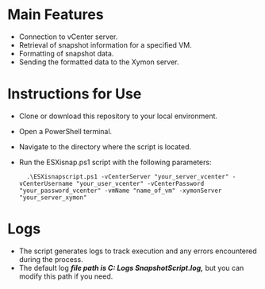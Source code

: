 
# Main Features

- Connection to vCenter server.
- Retrieval of snapshot information for a specified VM.
- Formatting of snapshot data.
- Sending the formatted data to the Xymon server.

# Instructions for Use

- Clone or download this repository to your local environment.
- Open a PowerShell terminal.
- Navigate to the directory where the script is located.
- Run the ESXisnap.ps1 script with the following parameters:
  
        .\ESXisnapscript.ps1 -vCenterServer "your_server_vcenter" -vCenterUsername "your_user_vcenter" -vCenterPassword "your_password_vcenter" -vmName "name_of_vm" -xymonServer "your_server_xymon"

# Logs
- The script generates logs to track execution and any errors encountered during the process.
- The default log ***file path is C: Logs SnapshotScript.log,*** but you can modify this path if you need.
